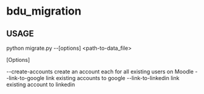 # bdu_migration

## USAGE

python migrate.py --[options] <path-to-data_file>

[Options]

--create-accounts	create an account each for all existing users on Moodle
--link-to-google	link existing accounts to google
--link-to-linkedin	link existing account to linkedin
